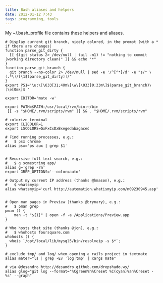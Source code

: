 ```yaml
---
title: Bash aliases and helpers
date: 2012-01-12 7:43
tags: programming, tools
---
```


My ~/.bash_profile file contains these helpers and aliases.

<!-- from https://gist.github.com/joeyAghion/1371971 -->

    # Display current git branch, nicely colored, in the prompt (with a * if there are changes)
    function parse_git_dirty {
      [[ $(git status 2> /dev/null | tail -n1) != "nothing to commit (working directory clean)" ]] && echo "*"
    }
    function parse_git_branch {
      git branch --no-color 2> /dev/null | sed -e '/^[^*]/d' -e "s/* \(.*\)/[\1$(parse_git_dirty)]/"
    }
    export PS1='\u:\[\033[31;40m\]\w\[\033[0;33m\]$(parse_git_branch)\[\e[0m\]$ '

    export EDITOR='mate -w'

    export PATH=$PATH:/usr/local/rvm/bin:~/bin
     [[ -s "$HOME/.rvm/scripts/rvm" ]] && . "$HOME/.rvm/scripts/rvm"

    # colorize terminal
    export CLICOLOR=1
    export LSCOLORS=GxFxCxDxBxegedabagaced

    # Find running processes, e.g.:
    #   $ psx chrome
    alias psx='ps aux | grep $1'


    # Recursive full text search, e.g.:
    #   $ g somestring app/
    alias g='grep -rn'
    export GREP_OPTIONS='--color=auto'

    # Output my current IP address (thanks @hmason), e.g.:
    #   $ whatsmyip
    alias whatsmyip='curl http://automation.whatismyip.com/n09230945.asp'


    # Open man pages in Preview (thanks @brynary), e.g.:
    #   $ pman grep
    pman () {
        man -t "${1}" | open -f -a /Applications/Preview.app
    }

    # Who hosts that site (thanks @jcn), e.g.:
    #   $ whohosts foursquare.com
    whohosts () {
      whois `/opt/local/lib/mysql5/bin/resolveip -s $*`;
    }

    # exclude tmp/ and log/ when opening a rails project in textmate
    alias mater="ls | grep -Ev 'log|tmp' | xargs mate"

    # via @desandro http://desandro.github.com/dropshado.ws/
    alias glog="git log --format='%Cgreen%h%Creset %C(cyan)%an%Creset - %s' --graph"

